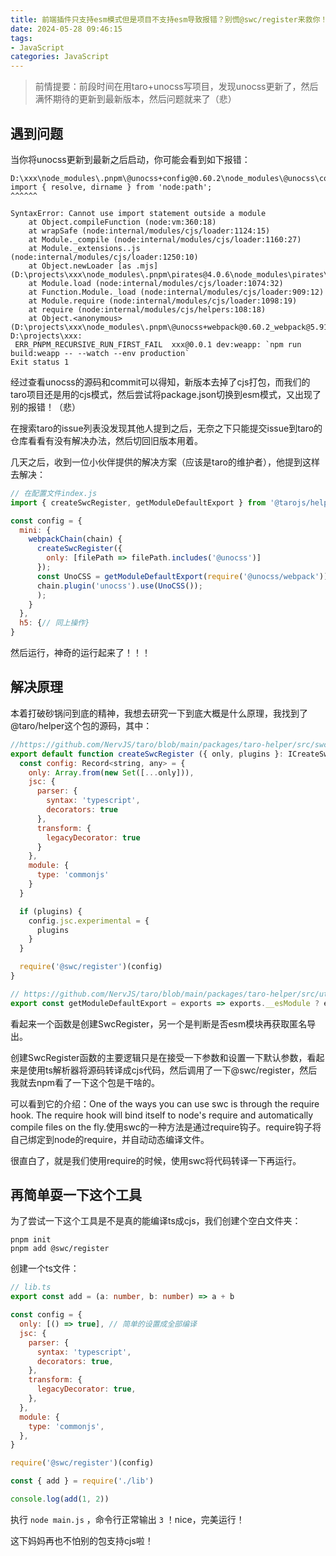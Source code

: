 ```yaml
---
title: 前端插件只支持esm模式但是项目不支持esm导致报错？别慌@swc/register来救你！
date: 2024-05-28 09:46:15
tags:
- JavaScript
categories: JavaScript
---
```


<!-- more -->

> 前情提要：前段时间在用taro+unocss写项目，发现unocss更新了，然后满怀期待的更新到最新版本，然后问题就来了（悲）

## 遇到问题

当你将unocss更新到最新之后启动，你可能会看到如下报错：


```
D:\xxx\node_modules\.pnpm\@unocss+config@0.60.2\node_modules\@unocss\config\dist\index.mjs:1
import { resolve, dirname } from 'node:path';
^^^^^^

SyntaxError: Cannot use import statement outside a module
    at Object.compileFunction (node:vm:360:18)
    at wrapSafe (node:internal/modules/cjs/loader:1124:15)
    at Module._compile (node:internal/modules/cjs/loader:1160:27)
    at Module._extensions..js (node:internal/modules/cjs/loader:1250:10)
    at Object.newLoader [as .mjs] (D:\projects\xxx\node_modules\.pnpm\pirates@4.0.6\node_modules\pirates\lib\index.js:121:7)
    at Module.load (node:internal/modules/cjs/loader:1074:32)
    at Function.Module._load (node:internal/modules/cjs/loader:909:12)
    at Module.require (node:internal/modules/cjs/loader:1098:19)
    at require (node:internal/modules/cjs/helpers:108:18)
    at Object.<anonymous> (D:\projects\xxx\node_modules\.pnpm\@unocss+webpack@0.60.2_webpack@5.91.0\node_modules\@unocss\webpack\dist\index.cjs:10:16)
D:\projects\xxx:
 ERR_PNPM_RECURSIVE_RUN_FIRST_FAIL  xxx@0.0.1 dev:weapp: `npm run build:weapp -- --watch --env production`
Exit status 1
```

经过查看unocss的源码和commit可以得知，新版本去掉了cjs打包，而我们的taro项目还是用的cjs模式，然后尝试将package.json切换到esm模式，又出现了别的报错！（悲）

在搜索taro的issue列表没发现其他人提到之后，无奈之下只能提交issue到taro的仓库看看有没有解决办法，然后切回旧版本用着。

几天之后，收到一位小伙伴提供的解决方案（应该是taro的维护者），他提到这样去解决：


```js
// 在配置文件index.js
import { createSwcRegister, getModuleDefaultExport } from '@tarojs/helper';

const config = {
  mini: {
    webpackChain(chain) {
      createSwcRegister({
        only: [filePath => filePath.includes('@unocss')]
      });
      const UnoCSS = getModuleDefaultExport(require('@unocss/webpack'));
      chain.plugin('unocss').use(UnoCSS());
      );
    }
  },
  h5: {// 同上操作}
}

```

然后运行，神奇的运行起来了！！！

## 解决原理

本着打破砂锅问到底的精神，我想去研究一下到底大概是什么原理，我找到了@taro/helper这个包的源码，其中：


```js
//https://github.com/NervJS/taro/blob/main/packages/taro-helper/src/swcRegister.ts
export default function createSwcRegister ({ only, plugins }: ICreateSwcRegisterParam) {
  const config: Record<string, any> = {
    only: Array.from(new Set([...only])),
    jsc: {
      parser: {
        syntax: 'typescript',
        decorators: true
      },
      transform: {
        legacyDecorator: true
      }
    },
    module: {
      type: 'commonjs'
    }
  }

  if (plugins) {
    config.jsc.experimental = {
      plugins
    }
  }

  require('@swc/register')(config)
}

// https://github.com/NervJS/taro/blob/main/packages/taro-helper/src/utils.ts
export const getModuleDefaultExport = exports => exports.__esModule ? exports.default : exports
```

看起来一个函数是创建SwcRegister，另一个是判断是否esm模块再获取匿名导出。

创建SwcRegister函数的主要逻辑只是在接受一下参数和设置一下默认参数，看起来是使用ts解析器将源码转译成cjs代码，然后调用了一下@swc/register，然后我就去npm看了一下这个包是干啥的。

可以看到它的介绍：One of the ways you can use swc is through the require hook. The require hook will bind itself to node's require and automatically compile files on the fly.使用swc的一种方法是通过require钩子。require钩子将自己绑定到node的require，并自动动态编译文件。

很直白了，就是我们使用require的时候，使用swc将代码转译一下再运行。

## 再简单耍一下这个工具

为了尝试一下这个工具是不是真的能编译ts成cjs，我们创建个空白文件夹：


```
pnpm init
pnpm add @swc/register
```

创建一个ts文件：


```ts
// lib.ts
export const add = (a: number, b: number) => a + b
```

```js
const config = {
  only: [() => true], // 简单的设置成全部编译
  jsc: {
    parser: {
      syntax: 'typescript',
      decorators: true,
    },
    transform: {
      legacyDecorator: true,
    },
  },
  module: {
    type: 'commonjs',
  },
}

require('@swc/register')(config)

const { add } = require('./lib')

console.log(add(1, 2))
```

执行 `node main.js` ，命令行正常输出 `3` ！nice，完美运行！

这下妈妈再也不怕别的包支持cjs啦！